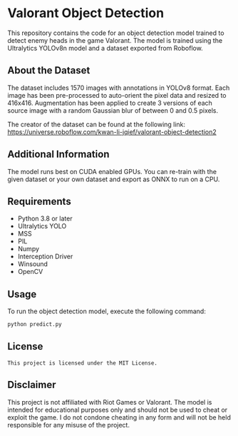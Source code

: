 # Valorant Object Detection

This repository contains the code for an object detection model trained to detect enemy heads in the game Valorant. The model is trained using the Ultralytics YOLOv8n model and a dataset exported from Roboflow.

## About the Dataset

The dataset includes 1570 images with annotations in YOLOv8 format. Each image has been pre-processed to auto-orient the pixel data and resized to 416x416. Augmentation has been applied to create 3 versions of each source image with a random Gaussian blur of between 0 and 0.5 pixels.

The creator of the dataset can be found at the following link: https://universe.roboflow.com/kwan-li-jqief/valorant-object-detection2

## Additional Information

The model runs best on CUDA enabled GPUs. You can re-train with the given dataset or your own dataset and export as ONNX to run on a CPU.

## Requirements

- Python 3.8 or later
- Ultralytics YOLO
- MSS
- PIL
- Numpy
- Interception Driver
- Winsound
- OpenCV

## Usage

To run the object detection model, execute the following command:

```bash
python predict.py
```

## License

```plaintext
This project is licensed under the MIT License.
```

## Disclaimer


This project is not affiliated with Riot Games or Valorant. The model is intended for educational purposes only and should not be used to cheat or exploit the game. I do not condone cheating in any form and will not be held responsible for any misuse of the project.